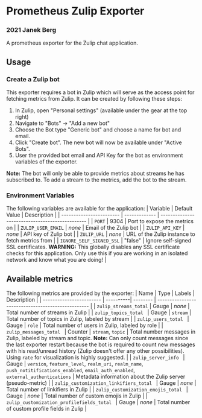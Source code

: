 # Prometheus Zulip Exporter
### 2021 Janek Berg
A prometheus exporter for the Zulip chat application.

## Usage
### Create a Zulip bot
This exporter requires a bot in Zulip which will serve as the access point for fetching metrics from Zulip. It can be created by following these steps:
1. In Zulip, open "Personal settings" (available under the gear at the top right)
2. Navigate to "Bots" -> "Add a new bot"
3. Choose the Bot type "Generic bot" and choose a name for bot and email.
4. Click "Create bot". The new bot will now be available under "Active Bots".
5. User the provided bot email and API Key for the bot as environment variables of the exporter.

**Note:** The bot will only be able to provide metrics about streams he has subscribed to. To add a stream to the metrics, add the bot to the stream.

### Environment Variables
The following variables are available for the application:
| Variable                 | Default Value | Description                                     |
| ------------------------ | ------------- | ----------------------------------------------- |
| `PORT`                   | 9304          | Port to expose the metrics on                   |
| `ZULIP_USER_EMAIL`       | _none_        | Email of the Zulip bot                          |
| `ZULIP_API_KEY`          | _none_        | API key of Zulip bot                            |
| `ZULIP_URL`              | _none_        | URL of the Zulip instance to fetch metrics from |
| `IGNORE_SELF_SIGNED_SSL` | "false"       | Ignore self-signed SSL certificates. **WARNING:** This globally disables any SSL certificate checks for this application. Only use this if you are working in an isolated network and know what you are doing! |


## Available metrics
The following metrics are provided by the exporter:
| Name                     | Type      | Labels   |  Description                                       |
| ------------------------ | ----------| -------- | -------------------------------------------------- |
| `zulip_streams_total`    | Gauge     | _none_   | Total number of streams in Zulip                   |
| `zulip_topics_total `    | Gauge     | `stream` | Total number of topics in Zulip, labeled by stream |
| `zulip_users_total `     | Gauge     | `role`   | Total number of users in Zulip, labeled by role    |
| `zulip_messages_total `  | Counter   | `stream`, `topic`   | Total number messages in Zulip, labeled by stream and topic. **Note:** Can only count messages since the last exporter restart because the bot is required to count new messages with his read/unread history (Zulip doesn't offer any other possibilities). Using `rate` for visualization is highly suggested.  |
| `zulip_server_info `    | Gauge     | `version`, `feature_level`, `realm_uri`, `realm_name`, `push_notitifications_enabled`, `email_auth_enabled`, `external_authentications` | Metadata information about the Zulip server (pseudo-metric) |
| `zulip_customization_linkifiers_total `    | Gauge     | _none_   | Total number of linkifiers in Zulip            |
| `zulip_customization_emojis_total `        | Gauge     | _none_   | Total number of custom emojis in Zulip         |
| `zulip_customization_profilefields_total ` | Gauge     | _none_   | Total number of custom profile fields in Zulip |